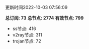 更新时间2022-10-03 07:56:09

**总订阅: 73**
**总节点: 2774**
**有效节点: 799**
- ss节点: 416
- v2ray节点: 311
- trojan节点: 72
